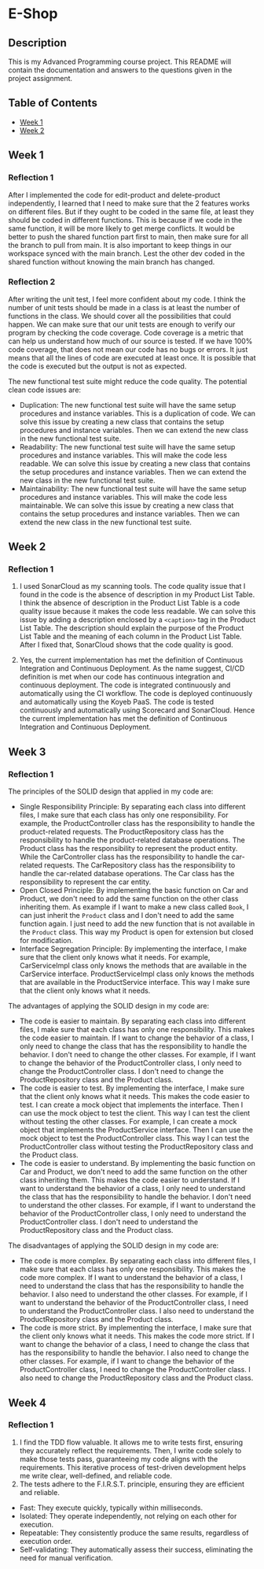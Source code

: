 # E-Shop

## Description
This is my Advanced Programming course project. This README will contain the documentation and answers to the questions given in the project assignment.

## Table of Contents
- [Week 1](#week-1)
- [Week 2](#week-2)

## Week 1

### Reflection 1
After I implemented the code for edit-product and delete-product independently, I learned that I need to make sure that the 2 features works on different files. But if they ought to be coded in the same file, at least they should be coded in different functions. This is because if we code in the same function, it will be more likely to get merge conflicts. It would be better to push the shared function part first to main, then make sure for all the branch to pull from main. It is also important to keep things in our workspace synced with the main branch. Lest the other dev coded in the shared function without knowing the main branch has changed.

### Reflection 2
After writing the unit test, I feel more confident about my code. I think the number of unit tests should be made in a class is at least the number of functions in the class. We should cover all the possibilities that could happen. We can make sure that our unit tests are enough to verify our program by checking the code coverage. Code coverage is a metric that can help us understand how much of our source is tested. If we have 100% code coverage, that does not mean our code has no bugs or errors. It just means that all the lines of code are executed at least once. It is possible that the code is executed but the output is not as expected.

The new functional test suite might reduce the code quality. The potential clean code issues are:
- Duplication: The new functional test suite will have the same setup procedures and instance variables. This is a duplication of code. We can solve this issue by creating a new class that contains the setup procedures and instance variables. Then we can extend the new class in the new functional test suite.
- Readability: The new functional test suite will have the same setup procedures and instance variables. This will make the code less readable. We can solve this issue by creating a new class that contains the setup procedures and instance variables. Then we can extend the new class in the new functional test suite.
- Maintainability: The new functional test suite will have the same setup procedures and instance variables. This will make the code less maintainable. We can solve this issue by creating a new class that contains the setup procedures and instance variables. Then we can extend the new class in the new functional test suite.

## Week 2

### Reflection 1
1. I used SonarCloud as my scanning tools. The code quality issue that I found in the code is the absence of description in my Product List Table. I think the absence of description in the Product List Table is a code quality issue because it makes the code less readable. We can solve this issue by adding a description enclosed by a `<caption>` tag in the Product List Table. The description should explain the purpose of the Product List Table and the meaning of each column in the Product List Table. After I fixed that, SonarCloud shows that the code quality is good. 

2. Yes, the current implementation has met the definition of Continuous Integration and Continuous Deployment. As the name suggest, CI/CD definition is met when our code has continuous integration and continuous deployment. The code is integrated continuously and automatically using the CI workflow. The code is deployed continuously and automatically using the Koyeb PaaS. The code is tested continuously and automatically using Scorecard and SonarCloud. Hence the current implementation has met the definition of Continuous Integration and Continuous Deployment.

## Week 3

### Reflection 1
The principles of the SOLID design that applied in my code are:
- Single Responsibility Principle: By separating each class into different files, I make sure that each class has only one responsibility. For example, the ProductController class has the responsibility to handle the product-related requests. The ProductRepository class has the responsibility to handle the product-related database operations. The Product class has the responsibility to represent the product entity. While the CarController class has the responsibility to handle the car-related requests. The CarRepository class has the responsibility to handle the car-related database operations. The Car class has the responsibility to represent the car entity.
- Open Closed Principle: By implementing the basic function on Car and Product, we don't need to add the same function on the other class inheriting them. As example if I want to make a new class called `Book`, I can just inherit the `Product` class and I don't need to add the same function again. I just need to add the new function that is not available in the `Product` class. This way my Product is open for extension but closed for modification.
- Interface Segregation Principle: By implementing the interface, I make sure that the client only knows what it needs. For example, CarServiceImpl class only knows the methods that are available in the CarService interface. ProductServiceImpl class only knows the methods that are available in the ProductService interface. This way I make sure that the client only knows what it needs.

The advantages of applying the SOLID design in my code are:
- The code is easier to maintain. 
By separating each class into different files, I make sure that each class has only one responsibility. This makes the code easier to maintain. If I want to change the behavior of a class, I only need to change the class that has the responsibility to handle the behavior. I don't need to change the other classes. For example, if I want to change the behavior of the ProductController class, I only need to change the ProductController class. I don't need to change the ProductRepository class and the Product class.
- The code is easier to test. 
By implementing the interface, I make sure that the client only knows what it needs. This makes the code easier to test. I can create a mock object that implements the interface. Then I can use the mock object to test the client. This way I can test the client without testing the other classes. For example, I can create a mock object that implements the ProductService interface. Then I can use the mock object to test the ProductController class. This way I can test the ProductController class without testing the ProductRepository class and the Product class.
- The code is easier to understand.
By implementing the basic function on Car and Product, we don't need to add the same function on the other class inheriting them. This makes the code easier to understand. If I want to understand the behavior of a class, I only need to understand the class that has the responsibility to handle the behavior. I don't need to understand the other classes. For example, if I want to understand the behavior of the ProductController class, I only need to understand the ProductController class. I don't need to understand the ProductRepository class and the Product class.

The disadvantages of applying the SOLID design in my code are:
- The code is more complex.
By separating each class into different files, I make sure that each class has only one responsibility. This makes the code more complex. If I want to understand the behavior of a class, I need to understand the class that has the responsibility to handle the behavior. I also need to understand the other classes. For example, if I want to understand the behavior of the ProductController class, I need to understand the ProductController class. I also need to understand the ProductRepository class and the Product class.
- The code is more strict.
By implementing the interface, I make sure that the client only knows what it needs. This makes the code more strict. If I want to change the behavior of a class, I need to change the class that has the responsibility to handle the behavior. I also need to change the other classes. For example, if I want to change the behavior of the ProductController class, I need to change the ProductController class. I also need to change the ProductRepository class and the Product class.

## Week 4

### Reflection 1
1. I find the TDD flow valuable. It allows me to write tests first, ensuring they accurately reflect the requirements. Then, I write code solely to make those tests pass, guaranteeing my code aligns with the requirements. This iterative process of test-driven development helps me write clear, well-defined, and reliable code.
2. The tests adhere to the F.I.R.S.T. principle, ensuring they are efficient and reliable.
- Fast: They execute quickly, typically within milliseconds.
- Isolated: They operate independently, not relying on each other for execution.
- Repeatable: They consistently produce the same results, regardless of execution order.
- Self-validating: They automatically assess their success, eliminating the need for manual verification.